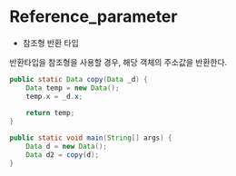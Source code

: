 # Reference_parameter

* 참조형 반환 타입

반환타입을 참조형을 사용할 경우, 해당 객체의 주소값을 반환한다.

```java
public static Data copy(Data _d) {
	Data temp = new Data();
	temp.x = _d.x;
	
	return temp;
}

public static void main(String[] args) {
	Data d = new Data();
	Data d2 = copy(d);
}
```